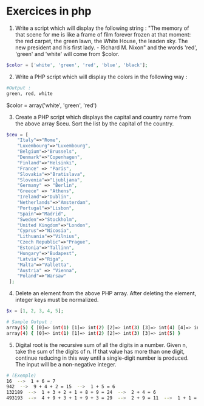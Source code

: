 # Exercices in php

1. Write a script which will display the following string :
   "The memory of that scene for me is like a frame of film forever frozen at that moment:
   the red carpet, the green lawn, the White House, the leaden sky. The new president and 
   his first lady. - Richard M. Nixon"
   and the words 'red', 'green' and 'white' will come from $color.
```php
$color = ['white', 'green', 'red', 'blue', 'black'];
```
   

2. Write a PHP script which will display the colors in the following way :

```bash
#Output :
green, red, white
```
$color = array('white', 'green', 'red')

3. Create a PHP script which displays the capital and country name from the above
   array $ceu. Sort the list by the capital of the country.
```php
$ceu = [
    "Italy"=>"Rome",
    "Luxembourg"=>"Luxembourg",
    "Belgium"=>"Brussels",
    "Denmark"=>"Copenhagen",
    "Finland"=>"Helsinki",
    "France" => "Paris",
    "Slovakia"=>"Bratislava",
    "Slovenia"=>"Ljubljana",
    "Germany" => "Berlin",
    "Greece" => "Athens",
    "Ireland"=>"Dublin",
    "Netherlands"=>"Amsterdam",
    "Portugal"=>"Lisbon",
    "Spain"=>"Madrid",
    "Sweden"=>"Stockholm",
    "United Kingdom"=>"London",
    "Cyprus"=>"Nicosia",
    "Lithuania"=>"Vilnius",
    "Czech Republic"=>"Prague",
    "Estonia"=>"Tallinn",
    "Hungary"=>"Budapest",
    "Latvia"=>"Riga",
    "Malta"=>"Valletta",
    "Austria" => "Vienna",
    "Poland"=>"Warsaw"
 ];
```

4. Delete an element from the above PHP array. After deleting the element, integer keys 
must be normalized.
```php
$x = [1, 2, 3, 4, 5];
```
```bash
# Sample Output :
array(5) { [0]=> int(1) [1]=> int(2) [2]=> int(3) [3]=> int(4) [4]=> int(5) }
array(4) { [0]=> int(1) [1]=> int(2) [2]=> int(3) [3]=> int(5) }
```   

5. Digital root is the recursive sum of all the digits in a number. Given n, take the sum
   of the digits of n. If that value has more than one digit, continue reducing in this
   way until a single-digit number is produced. The input will be a non-negative integer.
```bash
# (Exemple)
16  -->  1 + 6 = 7
942  -->  9 + 4 + 2 = 15  -->  1 + 5 = 6
132189  -->  1 + 3 + 2 + 1 + 8 + 9 = 24  -->  2 + 4 = 6
493193  -->  4 + 9 + 3 + 1 + 9 + 3 = 29  -->  2 + 9 = 11  -->  1 + 1 = 2
```



[//]: # (https://www.w3resource.com/php-exercises/php-array-exercises.php)